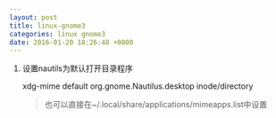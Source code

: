 ```yaml
---
layout: post
title: linux-gnome3
categories: linux gnome3
date: 2016-01-20 18:26:48 +0800
---
```

1. 设置nautils为默认打开目录程序

	xdg-mime default org.gnome.Nautilus.desktop inode/directory

	> 也可以直接在~/.local/share/applications/mimeapps.list中设置

